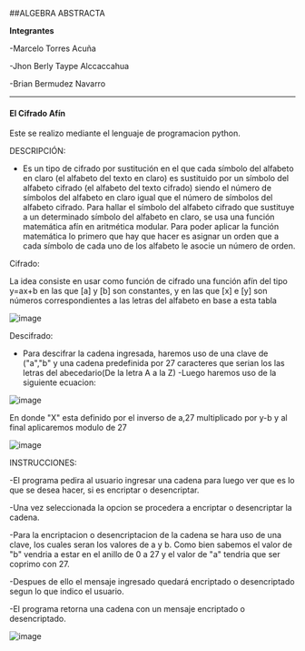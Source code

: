 ##ALGEBRA ABSTRACTA

**Integrantes**

-Marcelo Torres Acuña

-Jhon Berly Taype Alccaccahua 

-Brian Bermudez Navarro

------------

#### **El Cifrado Afín**


 Este se realizo mediante el lenguaje de programacion python.  
  
 
 DESCRIPCIÓN:
 
- Es un tipo de cifrado por sustitución en el que cada símbolo del alfabeto en claro (el alfabeto del texto en claro) es sustituido por un símbolo 
del alfabeto cifrado (el alfabeto del texto cifrado) siendo el número de símbolos del alfabeto en claro igual que el número de símbolos del alfabeto cifrado. 
Para hallar el símbolo del alfabeto cifrado que sustituye a un determinado símbolo del alfabeto en claro, se usa una función matemática afín en aritmética modular. 
Para poder aplicar la función matemática lo primero que hay que hacer es asignar un orden que a cada símbolo de cada uno de los alfabeto le asocie un número de orden.


Cifrado:

La idea consiste en usar como función de cifrado una función afín del tipo y=ax+b en las que [a] y [b] son constantes, y en las que [x] e [y] son números 
correspondientes a las letras del alfabeto en base a esta tabla

 ![image](https://user-images.githubusercontent.com/90937895/165884683-969ec4b6-d7d7-479a-ae1c-872790fb9cc1.png)


Descifrado:
- Para descifrar la cadena ingresada, haremos uso de una clave de ("a","b" y una cadena predefinida por 27 caracteres que serian los las letras del abecedario(De la
 letra A a la Z)
-Luego haremos uso de la siguiente ecuacion:

![image](https://user-images.githubusercontent.com/90937895/165885818-21ae22ec-ac84-43e3-80ee-04d72ca756cb.png)

 En donde "X" esta definido por el inverso de a,27 multiplicado por y-b y al final aplicaremos modulo de 27




![image](https://user-images.githubusercontent.com/90937895/165884737-9c9b97d4-d51f-4d1c-8cbd-aca64f042803.png)

 
INSTRUCCIONES:

-El programa pedira al usuario ingresar una cadena para luego ver que es lo que se desea hacer, si es encriptar o desencriptar.

-Una vez seleccionada la opcion se procedera a encriptar o desencriptar la cadena.

-Para la encriptacion o desencriptacion de la cadena se hara uso de una clave, los cuales seran los valores de a y b. Como bien sabemos el valor de "b" vendria a estar
en el anillo de 0 a 27 y el valor de "a" tendria que ser coprimo con 27.

-Despues de ello el mensaje ingresado quedará encriptado o desencriptado segun lo que indico el usuario.

-El programa retorna una cadena con un mensaje encriptado o desencriptado.
 
 
![image](https://user-images.githubusercontent.com/101947482/162352821-c8164f0f-0cc6-4253-9516-79360b465d9d.png)


